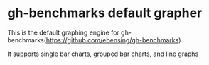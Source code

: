 gh-benchmarks default grapher
============================

This is the default graphing engine for gh-benchmarks(https://github.com/ebensing/gh-benchmarks) 

It supports single bar charts, grouped bar charts, and line graphs
